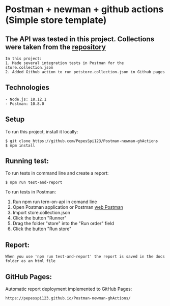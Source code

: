 # Postman + newman + github actions (Simple store template)

## The API was tested in this project. Collections were taken from the <a href="https://github.com/WannaBeDream/Postman-newman-ghActions" /> repository </a>

```
In this project:
1. Made several integration tests in Postman for the store.collection.json
2. Added Github action to run petstore.collection.json in Github pages
```
## Technologies
```
- Node.js: 18.12.1
- Postman: 10.8.0
```
## Setup 
To run this project, install it locally:
```
$ git clone https://github.com/PepesSpi123/Postman-newman-ghActions
$ npm install
```
## Running test:
To run tests in command line and create a report: 
```
$ npm run test-and-report
```
To run tests in Postman:
1. Run npm run tern-on-api in comand line
2. Open Postman application or Postman <a href="https://web.postman.co" /> web Postman </a>
2. Import store.collection.json 
3. Click the button "Runner"
4. Drag the folder "store" into the "Run order" field
5. Click the button "Run store" 
## Report:
``` 
When you use 'npm run test-and-report' the report is saved in the docs folder as an html file
```
## GitHub Pages:
Automatic report deployment implemented to GitHub Pages:
```
https://pepesspi123.github.io/Postman-newman-ghActions/
```


